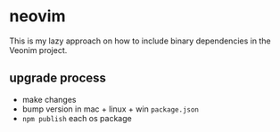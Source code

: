 # neovim

This is my lazy approach on how to include binary dependencies in the Veonim project.

## upgrade process

- make changes
- bump version in mac + linux + win `package.json`
- `npm publish` each os package
